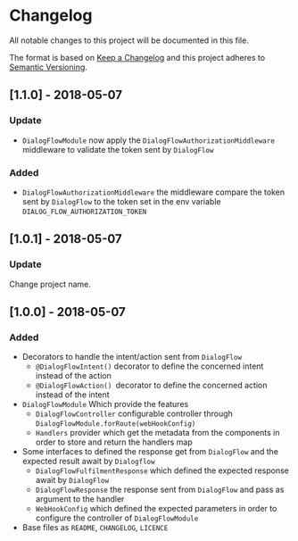 # Changelog

All notable changes to this project will be documented in this file.

The format is based on [Keep a Changelog](http://keepachangelog.com/en/1.0.0/)
and this project adheres to [Semantic Versioning](http://semver.org/spec/v2.0.0.html).

## [1.1.0] - 2018-05-07

### Update

* `DialogFlowModule` now apply the `DialogFlowAuthorizationMiddleware` middleware to validate the token sent by `DialogFlow`

### Added

* `DialogFlowAuthorizationMiddleware` the middleware compare the token sent by `DialogFlow` to the token set in the env variable
`DIALOG_FLOW_AUTHORIZATION_TOKEN`

## [1.0.1] - 2018-05-07

### Update

Change project name.

## [1.0.0] - 2018-05-07

### Added

* Decorators to handle the intent/action sent from `DialogFlow`
  * `@DialogFlowIntent()` decorator to define the concerned intent instead of the action
  * `@DialogFlowAction() `decorator to define the concerned action instead of the intent
* `DialogFlowModule` Which provide the features
  * `DialogFlowController` configurable controller through `DialogFlowModule.forRoute(webHookConfig)`
  * `Handlers` provider which get the metadata from the components in order to store and return the handlers map
* Some interfaces to defined the response get from `DialogFlow` and the expected result await by `Dialogflow`
  * `DialogFlowFulfilmentResponse` which defined the expected response await by `DialogFlow`
  * `DialogFlowResponse` the response sent from `DialogFlow` and pass as argument to the handler
  * `WebHookConfig` which defined the expected parameters in order to configure the controller of `DialogFlowModule`
* Base files as `README`, `CHANGELOG`, `LICENCE`